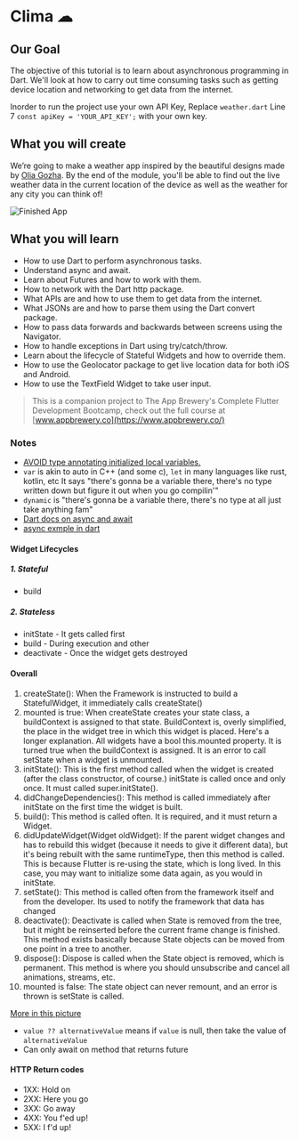 # Clima ☁

## Our Goal

The objective of this tutorial is to learn about asynchronous programming in Dart. We'll look at how to carry out time consuming tasks such as getting device location and networking to get data from the internet.

Inorder to run the project use your own API Key, Replace `weather.dart` Line 7 `const apiKey = 'YOUR_API_KEY';` with your own key.


## What you will create

We’re going to make a weather app inspired by the beautiful designs made by [Olia Gozha](https://dribbble.com/shots/4663154-). By the end of the module, you'll be able to find out the live weather data in the current location of the device as well as the weather for any city you can think of!

![Finished App](https://github.com/londonappbrewery/Images/blob/master/clima-demo.gif)

## What you will learn

- How to use Dart to perform asynchronous tasks.
- Understand async and await.
- Learn about Futures and how to work with them.
- How to network with the Dart http package.
- What APIs are and how to use them to get data from the internet.
- What JSONs are and how to parse them using the Dart convert package.
- How to pass data forwards and backwards between screens using the Navigator.
- How to handle exceptions in Dart using try/catch/throw.
- Learn about the lifecycle of Stateful Widgets and how to override them.
- How to use the Geolocator package to get live location data for both iOS and Android.
- How to use the TextField Widget to take user input.


>This is a companion project to The App Brewery's Complete Flutter Development Bootcamp, check out the full course at [www.appbrewery.co](https://www.appbrewery.co/)

### Notes

- [AVOID type annotating initialized local variables.](https://dart.dev/guides/language/effective-dart/design#avoid-type-annotating-initialized-local-variables)
- `var` is akin to auto in C++ (and some c), `let` in many languages like rust, kotlin, etc It says "there's gonna be a variable there, there's no type written down but figure it out when you go compilin'"
- `dynamic` is "there's gonna be a variable there, there's no type at all just take anything fam"
- [Dart docs on async and await](https://dart.dev/codelabs/async-await)
- [async exmple in dart](scratch.dart)

#### Widget Lifecycles

##### 1. Stateful
- build

##### 2. Stateless
- initState - It gets called first
- build - During execution and other
- deactivate - Once the widget gets destroyed

#### Overall

1. createState(): When the Framework is instructed to build a StatefulWidget, it immediately calls createState()
2. mounted is true: When createState creates your state class, a buildContext is assigned to that state. BuildContext is, overly simplified, the place in the widget tree in which this widget is placed. Here's a longer explanation. All widgets have a bool this.mounted property. It is turned true when the buildContext is assigned. It is an error to call setState when a widget is unmounted.
3. initState(): This is the first method called when the widget is created (after the class constructor, of course.) initState is called once and only once. It must called super.initState().
4. didChangeDependencies(): This method is called immediately after initState on the first time the widget is built.
5. build(): This method is called often. It is required, and it must return a Widget.
6. didUpdateWidget(Widget oldWidget): If the parent widget changes and has to rebuild this widget (because it needs to give it different data), but it's being rebuilt with the same runtimeType, then this method is called. This is because Flutter is re-using the state, which is long lived. In this case, you may want to initialize some data again, as you would in initState.
7. setState(): This method is called often from the framework itself and from the developer. Its used to notify the framework that data has changed
8. deactivate(): Deactivate is called when State is removed from the tree, but it might be reinserted before the current frame change is finished. This method exists basically because State objects can be moved from one point in a tree to another.
9. dispose(): Dispose is called when the State object is removed, which is permanent. This method is where you should unsubscribe and cancel all animations, streams, etc.
10. mounted is false: The state object can never remount, and an error is thrown is setState is called.

[More in this picture](lifeCycle.png)

- `value ?? alternativeValue` means if `value` is null, then take the value of `alternativeValue`
- Can only await on method that returns future

#### HTTP Return codes
- 1XX: Hold on
- 2XX: Here you go
- 3XX: Go away
- 4XX: You f'ed up!
- 5XX: I f'd up!
